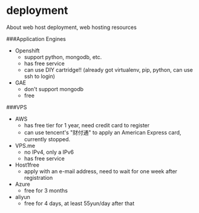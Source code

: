deployment
==========

About web host deployment, web hosting resources


###Application Engines
* Openshift
  * support python, mongodb, etc.
  * has free service
  * can use DIY cartridge!! (already got virtualenv, pip, python, can use ssh to login)
* GAE
  * don't support mongodb
  * free

###VPS
* AWS
  * has free tier for 1 year, need credit card to register
  * can use tencent's "财付通" to apply an American Express card, currently stopped.
* VPS.me
  * no IPv4, only a IPv6
  * has free service
* Host1free
  * apply with an e-mail address, need to wait for one week after registration
* Azure
  * free for 3 months
* aliyun
  * free for 4 days, at least 55yun/day after that

